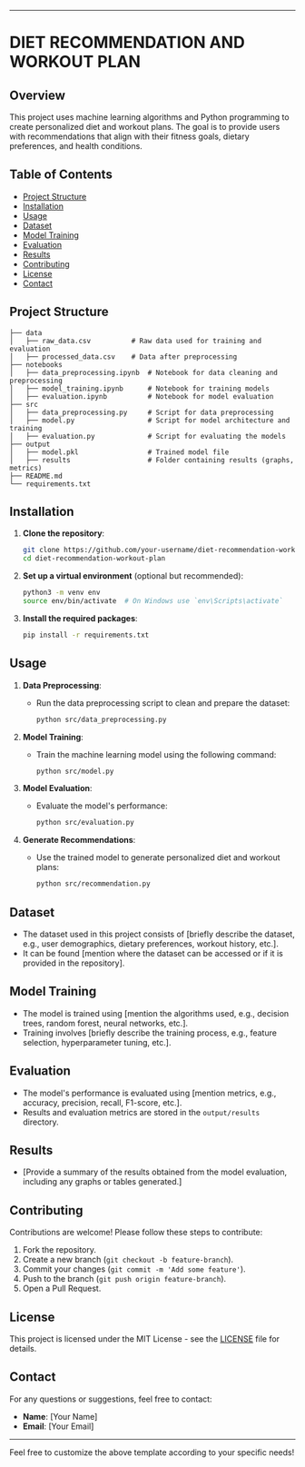 

---

# DIET RECOMMENDATION AND WORKOUT PLAN

## Overview
This project uses machine learning algorithms and Python programming to create personalized diet and workout plans. The goal is to provide users with recommendations that align with their fitness goals, dietary preferences, and health conditions.

## Table of Contents
- [Project Structure](#project-structure)
- [Installation](#installation)
- [Usage](#usage)
- [Dataset](#dataset)
- [Model Training](#model-training)
- [Evaluation](#evaluation)
- [Results](#results)
- [Contributing](#contributing)
- [License](#license)
- [Contact](#contact)

## Project Structure
```
├── data
│   ├── raw_data.csv          # Raw data used for training and evaluation
│   ├── processed_data.csv    # Data after preprocessing
├── notebooks
│   ├── data_preprocessing.ipynb  # Notebook for data cleaning and preprocessing
│   ├── model_training.ipynb      # Notebook for training models
│   ├── evaluation.ipynb          # Notebook for model evaluation
├── src
│   ├── data_preprocessing.py     # Script for data preprocessing
│   ├── model.py                  # Script for model architecture and training
│   ├── evaluation.py             # Script for evaluating the models
├── output
│   ├── model.pkl                 # Trained model file
│   ├── results                   # Folder containing results (graphs, metrics)
├── README.md
└── requirements.txt
```

## Installation

1. **Clone the repository**:
   ```bash
   git clone https://github.com/your-username/diet-recommendation-workout-plan.git
   cd diet-recommendation-workout-plan
   ```

2. **Set up a virtual environment** (optional but recommended):
   ```bash
   python3 -m venv env
   source env/bin/activate  # On Windows use `env\Scripts\activate`
   ```

3. **Install the required packages**:
   ```bash
   pip install -r requirements.txt
   ```

## Usage

1. **Data Preprocessing**:
   - Run the data preprocessing script to clean and prepare the dataset:
     ```bash
     python src/data_preprocessing.py
     ```

2. **Model Training**:
   - Train the machine learning model using the following command:
     ```bash
     python src/model.py
     ```

3. **Model Evaluation**:
   - Evaluate the model's performance:
     ```bash
     python src/evaluation.py
     ```

4. **Generate Recommendations**:
   - Use the trained model to generate personalized diet and workout plans:
     ```bash
     python src/recommendation.py
     ```

## Dataset

- The dataset used in this project consists of [briefly describe the dataset, e.g., user demographics, dietary preferences, workout history, etc.].
- It can be found [mention where the dataset can be accessed or if it is provided in the repository].

## Model Training

- The model is trained using [mention the algorithms used, e.g., decision trees, random forest, neural networks, etc.].
- Training involves [briefly describe the training process, e.g., feature selection, hyperparameter tuning, etc.].

## Evaluation

- The model's performance is evaluated using [mention metrics, e.g., accuracy, precision, recall, F1-score, etc.].
- Results and evaluation metrics are stored in the `output/results` directory.

## Results

- [Provide a summary of the results obtained from the model evaluation, including any graphs or tables generated.]

## Contributing

Contributions are welcome! Please follow these steps to contribute:
1. Fork the repository.
2. Create a new branch (`git checkout -b feature-branch`).
3. Commit your changes (`git commit -m 'Add some feature'`).
4. Push to the branch (`git push origin feature-branch`).
5. Open a Pull Request.

## License

This project is licensed under the MIT License - see the [LICENSE](LICENSE) file for details.

## Contact

For any questions or suggestions, feel free to contact:
- **Name**: [Your Name]
- **Email**: [Your Email]

---

Feel free to customize the above template according to your specific needs!
